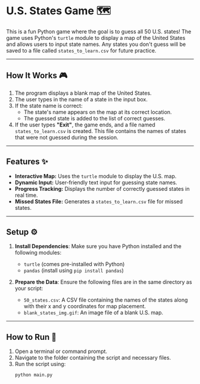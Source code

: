 # U.S. States Game 🗺️

This is a fun Python game where the goal is to guess all 50 U.S. states! The game uses Python's `turtle` module to display a map of the United States and allows users to input state names. Any states you don't guess will be saved to a file called `states_to_learn.csv` for future practice.

---

## How It Works 🎮

1. The program displays a blank map of the United States.
2. The user types in the name of a state in the input box.
3. If the state name is correct:
   - The state's name appears on the map at its correct location.
   - The guessed state is added to the list of correct guesses.
4. If the user types **"Exit"**, the game ends, and a file named `states_to_learn.csv` is created. This file contains the names of states that were not guessed during the session.

---

## Features ✨

- **Interactive Map:** Uses the `turtle` module to display the U.S. map.
- **Dynamic Input:** User-friendly text input for guessing state names.
- **Progress Tracking:** Displays the number of correctly guessed states in real time.
- **Missed States File:** Generates a `states_to_learn.csv` file for missed states.

---

## Setup ⚙️

1. **Install Dependencies**:
   Make sure you have Python installed and the following modules:

   - `turtle` (comes pre-installed with Python)
   - `pandas` (install using `pip install pandas`)

2. **Prepare the Data**:
   Ensure the following files are in the same directory as your script:
   - `50_states.csv`: A CSV file containing the names of the states along with their x and y coordinates for map placement.
   - `blank_states_img.gif`: An image file of a blank U.S. map.

---

## How to Run 🚀

1. Open a terminal or command prompt.
2. Navigate to the folder containing the script and necessary files.
3. Run the script using:
   ```bash
   python main.py
   ```
